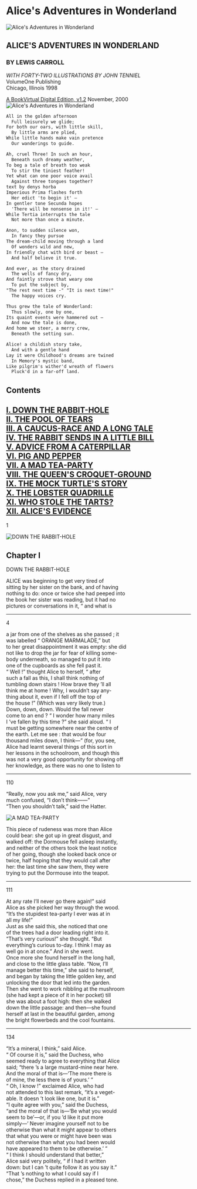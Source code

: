 # Alice's Adventures in Wonderland

![Alice's Adventures in Wonderland][1]

## ALICE'S ADVENTURES IN WONDERLAND

### BY LEWIS CARROLL

*WITH FORTY-TWO ILLUSTRATIONS BY JOHN TENNIEL*  
VolumeOne Publishing  
Chicago, Illinois 1998

[A BookVirtual Digital Edition, v1.2][2]
November, 2000
![Alice's Adventures in Wonderland][3]

```md
All in the golden afternoon
  Full leisurely we glide;
For both our oars, with little skill,
  By little arms are plied,
While little hands make vain pretence
  Our wanderings to guide.

Ah, cruel Three! In such an hour,
  Beneath such dreamy weather,
To beg a tale of breath too weak
  To stir the tiniest feather!
Yet what can one poor voice avail
  Against three tongues together?
text by denys horba
Imperious Prima flashes forth
  Her edict 'to begin it' –
In gentler tone Secunda hopes
  'There will be nonsense in it!' –
While Tertia interrupts the tale
  Not more than once a minute.

Anon, to sudden silence won,
  In fancy they pursue
The dream-child moving through a land
  Of wonders wild and new,
In friendly chat with bird or beast –
  And half believe it true.

And ever, as the story drained
  The wells of fancy dry,
And faintly strove that weary one
  To put the subject by,
"The rest next time -" "It is next time!"
  The happy voices cry.

Thus grew the tale of Wonderland:
  Thus slowly, one by one,
Its quaint events were hammered out –
  And now the tale is done,
And home we steer, a merry crew,
  Beneath the setting sun.

Alice! a childish story take,
  And with a gentle hand
Lay it were Childhood's dreams are twined
  In Memory's mystic band,
Like pilgrim's wither'd wreath of flowers
  Pluck'd in a far-off land.
```

## Contents

[I. DOWN THE RABBIT-HOLE](#chapter-i)  
[II. THE POOL OF TEARS](#chapter-ii)  
[III. A CAUCUS-RACE AND A LONG TALE](#chapter-iii)  
[IV. THE RABBIT SENDS IN A LITTLE BILL](#chapter-iv)  
[V. ADVICE FROM A CATERPILLAR](#chapter-v)  
[VI. PIG AND PEPPER](#chapter-vi)  
[VII. A MAD TEA-PARTY](#chapter-vii)  
[VIII. THE QUEEN'S CROQUET-GROUND](#chapter-viii)  
[IX. THE MOCK TURTLE'S STORY](#chapter-ix)  
[X. THE LOBSTER QUADRILLE](#chapter-x)  
[XI. WHO STOLE THE TARTS?](#chapter-xi)  
[XII. ALICE'S EVIDENCE](#chapter-xii)  
---  
1

![DOWN THE RABBIT-HOLE][4]
## Chapter I  

DOWN THE RABBIT-HOLE

ALICE was beginning to get very tired of  
sitting by her sister on the bank, and of having  
nothing to do: once or twice she had peeped into  
the book her sister was reading, but it had no  
pictures or conversations in it, “ and what is

---
4

a jar from one of the shelves as she passed ; it  
was labelled “ ORANGE MARMALADE,” but  
to her great disappointment it was empty: she did  
not like to drop the jar for fear of killing some-  
body underneath, so managed to put it into  
one of the cupboards as she fell past it.  
“ Well !” thought Alice to herself, “ after  
such a fall as this, I shall think nothing of  
tumbling down stairs ! How brave they ’ll all  
think me at home ! Why, I wouldn’t say any-  
thing about it, even if I fell off the top of  
the house !” (Which was very likely true.)  
Down, down, down. Would the fall never  
come to an end ? “ I wonder how many miles  
I ’ve fallen by this time ?” she said aloud. “ I  
must be getting somewhere near the centre of  
the earth. Let me see : that would be four  
thousand miles down, I think—” (for, you see,  
Alice had learnt several things of this sort in  
her lessons in the schoolroom, and though this  
was not a very good opportunity for showing off  
her knowledge, as there was no one to listen to  

---
110

 “Really, now you ask me,” said Alice, very  
 much confused, “I don’t think——”  
 “Then you shouldn’t talk,” said the Hatter.  

 ![A MAD TEA-PARTY][5]

  This piece of rudeness was more than Alice  
 could bear: she got up in great disgust, and  
 walked off: the Dormouse fell asleep instantly,  
 and neither of the others took the least notice  
 of her going, though she looked back once or  
 twice, half hoping that they would call after  
 her: the last time she saw them, they were  
 trying to put the Dormouse into the teapot.  

---
111

 At any rate I’ll never go there again!” said  
 Alice as she picked her way through the wood.  
 “It’s the stupidest tea-party I ever was at in  
 all my life!”  
 Just as she said this, she noticed that one  
 of the trees had a door leading right into it.  
 “That’s very curious!” she thought. “But  
 everything’s curious to-day. I think I may as  
 well go in at once.” And in she went.  
 Once more she found herself in the long hall,  
 and close to the little glass table. “Now, I’ll  
 manage better this time,” she said to herself,  
 and began by taking the little golden key, and  
 unlocking the door that led into the garden.  
 Then she went to work nibbling at the mushroom  
 (she had kept a piece of it in her pocket) till  
 she was about a foot high: then she walked  
 down the little passage: and then—she found  
 herself at last in the beautiful garden, among  
 the bright flowerbeds and the cool fountains.

---
134

“It’s a mineral, I think,” said Alice.  
“ Of course it is,” said the Duchess, who  
seemed ready to agree to everything that Alice  
said; “there ’s a large mustard-mine near here.  
And the moral of that is—‘The more there is  
of mine, the less there is of yours.’ ”  
“ Oh, I know !” exclaimed Alice, who had  
not attended to this last remark, “it’s a veget-  
able. It doesn ’t look like one, but it is.”  
“I quite agree with you,” said the Duchess,  
“and the moral of that is—‘Be what you would  
seem to be’—or, if you ’d like it put more  
simply—‘ Never imagine yourself not to be  
otherwise than what it might appear to others  
that what you were or might have been was  
not otherwise than what you had been would  
have appeared to them to be otherwise.’ ”  
“ I think I should understand that better,”  
Alice said very politely, “ if I had it written  
down: but I can ’t quite follow it as you say it.”  
“That ’s nothing to what I could say if I  
chose,” the Duchess replied in a pleased tone.  

[1]: https://pbs.twimg.com/media/EAts-3NXYAQ-qrS.png
[2]: https://www.adobe.com/be_en/active-use/pdf/Alice_in_Wonderland.pdf
[3]: https://www.gutenberg.org/files/19778/19778-h/images/frontipiece.jpg
[4]: https://www.gutenberg.org/files/19778/19778-h/images/p001.png
[5]: https://www.gutenberg.org/files/19778/19778-h/images/p102.png
